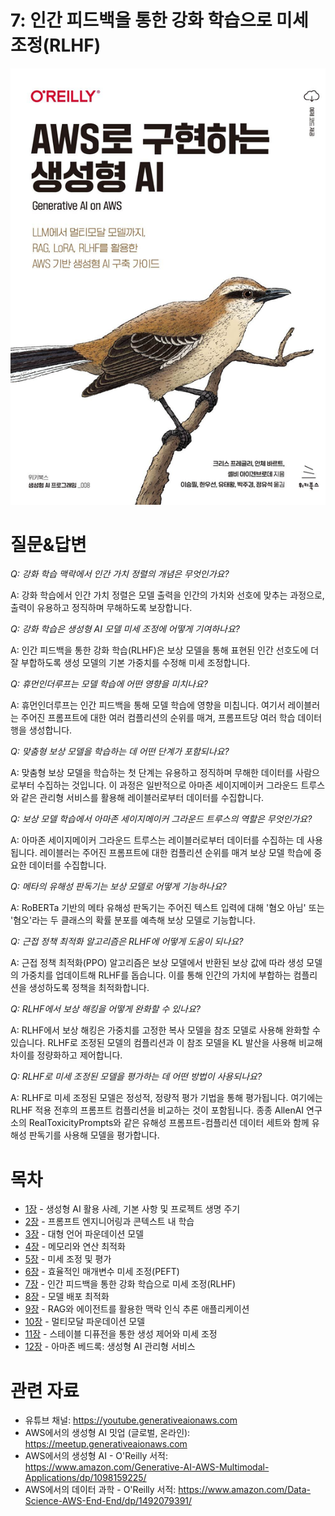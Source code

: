 # 7: 인간 피드백을 통한 강화 학습으로 미세 조정(RLHF)
[![](../img/gaia_book_cover_sm.png)](https://www.amazon.com/Generative-AI-AWS-Multimodal-Applications/dp/1098159225/)

# 질문&답변

_Q: 강화 학습 맥락에서 인간 가치 정렬의 개념은 무엇인가요?_

A: 강화 학습에서 인간 가치 정렬은 모델 출력을 인간의 가치와 선호에 맞추는 과정으로, 출력이 유용하고 정직하며 무해하도록 보장합니다.

_Q: 강화 학습은 생성형 AI 모델 미세 조정에 어떻게 기여하나요?_

A: 인간 피드백을 통한 강화 학습(RLHF)은 보상 모델을 통해 표현된 인간 선호도에 더 잘 부합하도록 생성 모델의 기본 가중치를 수정해 미세 조정합니다.

_Q: 휴먼인더루프는 모델 학습에 어떤 영향을 미치나요?_

A: 휴먼인더루프는 인간 피드백을 통해 모델 학습에 영향을 미칩니다. 여기서 레이블러는 주어진 프롬프트에 대한 여러 컴플리션의 순위를 매겨, 프롬프트당 여러 학습 데이터 행을 생성합니다.

_Q: 맞춤형 보상 모델을 학습하는 데 어떤 단계가 포함되나요?_

A: 맞춤형 보상 모델을 학습하는 첫 단계는 유용하고 정직하며 무해한 데이터를 사람으로부터 수집하는 것입니다. 이 과정은 일반적으로 아마존 세이지메이커 그라운드 트루스와 같은 관리형 서비스를 활용해 레이블러로부터 데이터를 수집합니다.

_Q: 보상 모델 학습에서 아마존 세이지메이커 그라운드 트루스의 역할은 무엇인가요?_

A: 아마존 세이지메이커 그라운드 트루스는 레이블러로부터 데이터를 수집하는 데 사용됩니다. 레이블러는 주어진 프롬프트에 대한 컴플리션 순위를 매겨 보상 모델 학습에 중요한 데이터를 수집합니다.

_Q: 메타의 유해성 판독기는 보상 모델로 어떻게 기능하나요?_

A: RoBERTa 기반의 메타 유해성 판독기는 주어진 텍스트 입력에 대해 '혐오 아님' 또는 '혐오'라는 두 클래스의 확률 분포를 예측해 보상 모델로 기능합니다.

_Q: 근접 정책 최적화 알고리즘은 RLHF에 어떻게 도움이 되나요?_

A: 근접 정책 최적화(PPO) 알고리즘은 보상 모델에서 반환된 보상 값에 따라 생성 모델의 가중치를 업데이트해 RLHF를 돕습니다. 이를 통해 인간의 가치에 부합하는 컴플리션을 생성하도록 정책을 최적화합니다.

_Q: RLHF에서 보상 해킹을 어떻게 완화할 수 있나요?_

A: RLHF에서 보상 해킹은 가중치를 고정한 복사 모델을 참조 모델로 사용해 완화할 수 있습니다. RLHF로 조정된 모델의 컴플리션과 이 참조 모델을 KL 발산을 사용해 비교해 차이를 정량화하고 제어합니다.

_Q: RLHF로 미세 조정된 모델을 평가하는 데 어떤 방법이 사용되나요?_

A: RLHF로 미세 조정된 모델은 정성적, 정량적 평가 기법을 통해 평가됩니다. 여기에는 RLHF 적용 전후의 프롬프트 컴플리션을 비교하는 것이 포함됩니다. 종종 AllenAI 연구소의 RealToxicityPrompts와 같은 유해성 프롬프트-컴플리션 데이터 세트와 함께 유해성 판독기를 사용해 모델을 평가합니다.

# 목차
* [1장](/01_intro) - 생성형 AI 활용 사례, 기본 사항 및 프로젝트 생명 주기
* [2장](/02_prompt) - 프롬프트 엔지니어링과 콘텍스트 내 학습
* [3장](/03_foundation) - 대형 언어 파운데이션 모델
* [4장](/04_optimize) - 메모리와 연산 최적화
* [5장](/05_finetune) - 미세 조정 및 평가
* [6장](/06_peft) - 효율적인 매개변수 미세 조정(PEFT)
* [7장](/07_rlhf) - 인간 피드백을 통한 강화 학습으로 미세 조정(RLHF)
* [8장](/08_deploy) - 모델 배포 최적화
* [9장](/09_rag) - RAG와 에이전트를 활용한 맥락 인식 추론 애플리케이션
* [10장](/10_multimodal) - 멀티모달 파운데이션 모델
* [11장](/11_diffusers) - 스테이블 디퓨전을 통한 생성 제어와 미세 조정
* [12장](/12_bedrock) - 아마존 베드록: 생성형 AI 관리형 서비스

# 관련 자료
* 유튜브 채널: https://youtube.generativeaionaws.com
* AWS에서의 생성형 AI 밋업 (글로벌, 온라인): https://meetup.generativeaionaws.com
* AWS에서의 생성형 AI - O'Reilly 서적: https://www.amazon.com/Generative-AI-AWS-Multimodal-Applications/dp/1098159225/
* AWS에서의 데이터 과학 - O'Reilly 서적: https://www.amazon.com/Data-Science-AWS-End-End/dp/1492079391/
